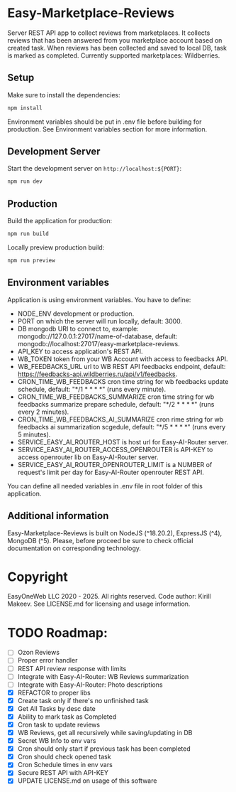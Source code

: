 # Easy-Marketplace-Reviews

Server REST API app to collect reviews from marketplaces. It collects reviews that has been answered from you marketplace account based on created task. When reviews has been collected and saved to local DB, task is marked as completed. Currently supported marketplaces: Wildberries.

## Setup

Make sure to install the dependencies:

```bash
npm install
```

Environment variables should be put in .env file before building for production. See Environment variables section for more information.

## Development Server

Start the development server on `http://localhost:${PORT}`:

```bash
npm run dev
```

## Production

Build the application for production:

```bash
npm run build
```

Locally preview production build:

```bash
npm run preview
```

## Environment variables

Application is using environment variables. You have to define:

- NODE_ENV development or production.
- PORT on which the server will run locally, default: 3000.
- DB mongodb URI to connect to, example: mongodb://127.0.0.1:27017/name-of-database, default: mongodb://localhost:27017/easy-marketplace-reviews.
- API_KEY to access application's REST API.
- WB_TOKEN token from your WB Account with access to feedbacks API.
- WB_FEEDBACKS_URL url to WB REST API feedbacks endpoint, default: https://feedbacks-api.wildberries.ru/api/v1/feedbacks.
- CRON_TIME_WB_FEEDBACKS cron time string for wb feedbacks update schedule, default: "*/1 * * * *" (runs every minute).
- CRON_TIME_WB_FEEDBACKS_SUMMARIZE cron time string for wb feedbacks summarize prepare schedule, default: "*/2 * * * *" (runs every 2 minutes).
- CRON_TIME_WB_FEEDBACKS_AI_SUMMARIZE cron rime string for wb feedbacks ai summarization scgedule, default: "*/5 * * * *" (runs every 5 minutes).
- SERVICE_EASY_AI_ROUTER_HOST is host url for Easy-AI-Router server.
- SERVICE_EASY_AI_ROUTER_ACCESS_OPENROUTER is API-KEY to access openrouter lib on Easy-AI-Router server.
- SERVICE_EASY_AI_ROUTER_OPENROUTER_LIMIT is a NUMBER of request's limit per day for Easy-AI-Router openrouter REST API.

You can define all needed variables in .env file in root folder of this application.

## Additional information

Easy-Marketplace-Reviews is built on NodeJS (^18.20.2), ExpressJS (^4), MongoDB (^5). Please, before proceed be sure to check official documentation on corresponding technology.

# Copyright

EasyOneWeb LLC 2020 - 2025. All rights reserved. Code author: Kirill Makeev. See LICENSE.md for licensing and usage information.

# TODO Roadmap:

- [ ] Ozon Reviews
- [ ] Proper error handler
- [ ] REST API review response with limits
- [ ] Integrate with Easy-AI-Router: WB Reviews summarization
- [ ] Integrate with Easy-AI-Router: Photo descriptions
- [x] REFACTOR to proper libs
- [x] Create task only if there's no unfinished task
- [x] Get All Tasks by desc date
- [x] Ability to mark task as Completed
- [x] Cron task to update reviews
- [x] WB Reviews, get all recursively while saving/updating in DB
- [x] Secret WB Info to env vars
- [x] Cron should only start if previous task has been completed
- [x] Cron should check opened task
- [x] Cron Schedule times in env vars
- [x] Secure REST API with API-KEY
- [x] UPDATE LICENSE.md on usage of this software

